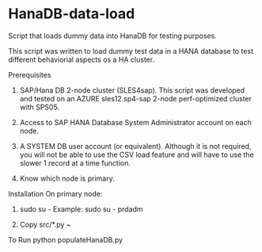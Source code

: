 # HanaDB-data-load
Script that loads dummy data into HanaDB for testing purposes.

This script was written to load dummy test data in a HANA database to
test different behaviorial aspects os a HA cluster.

Prerequisites
1) SAP/Hana DB 2-node cluster (SLES4sap).  This script was developed and tested on 
   an AZURE sles12.sp4-sap 2-node perf-optimized cluster with SPS05.

2) Access to SAP HANA Database System Administrator account on each node.
3) A SYSTEM DB user account (or equivalent). Although it is not required, you will not be able to use the CSV load feature and will have to use the slower 1 record at a time function.
4) Know which node is primary.

Installation
On primary node:
1) sudo su - <sid admin>
    Example: sudo su - prdadm
    
2) Copy src/*.py ~<sid admin>

To Run
python populateHanaDB.py

